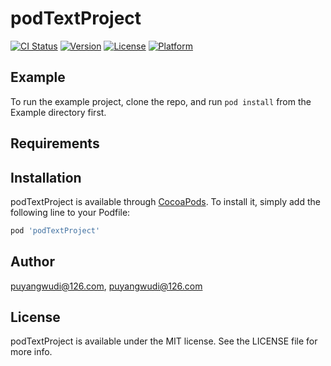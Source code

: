 # podTextProject

[![CI Status](https://img.shields.io/travis/puyangwudi@126.com/podTextProject.svg?style=flat)](https://travis-ci.org/puyangwudi@126.com/podTextProject)
[![Version](https://img.shields.io/cocoapods/v/podTextProject.svg?style=flat)](https://cocoapods.org/pods/podTextProject)
[![License](https://img.shields.io/cocoapods/l/podTextProject.svg?style=flat)](https://cocoapods.org/pods/podTextProject)
[![Platform](https://img.shields.io/cocoapods/p/podTextProject.svg?style=flat)](https://cocoapods.org/pods/podTextProject)

## Example

To run the example project, clone the repo, and run `pod install` from the Example directory first.

## Requirements

## Installation

podTextProject is available through [CocoaPods](https://cocoapods.org). To install
it, simply add the following line to your Podfile:

```ruby
pod 'podTextProject'
```

## Author

puyangwudi@126.com, puyangwudi@126.com

## License

podTextProject is available under the MIT license. See the LICENSE file for more info.
